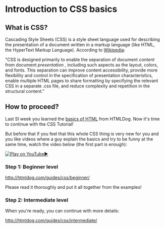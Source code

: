 # Introduction to CSS basics

## What is CSS?

Cascading Style Sheets (CSS) is a style sheet language used for describing the presentation of a document written in a markup language (like HTML, the HyperText Markup Language). According to [Wikipedia](https://en.wikipedia.org/wiki/Cascading_Style_Sheets):

"CSS is designed primarily to enable the separation of document _content_ from document _presentation_ , including such aspects as the layout, colors, and fonts. This separation can improve content accessibility, provide more flexibility and control in the specification of presentation characteristics, enable multiple HTML pages to share formatting by specifying the relevant CSS in a separate .css file, and reduce complexity and repetition in the structural content."

## How to proceed?

Last SI week you learned the [basics of HTML](http://htmldog.com/guides/html/beginner/) from HTMLDog. Now it's time to continue with the CSS Tutorial!

But before that if you feel that this whole CSS thing is very new for you and you like videos where a guy explain the basics and try to be funny at the same time, watch the video below (the first part is enough):

[![Play on YouTube](https://img.youtube.com/vi/s7ONvIgOWdM/0.jpg):arrow_forward:](https://www.youtube.com/watch?v=s7ONvIgOWdM "Play on YouTube")

### Step 1: Beginner level

<http://htmldog.com/guides/css/beginner/>

Please read it thoroughly and put it all together from the examples!

### Step 2: Intermediate level

When you're ready, you can continue with more details:

<http://htmldog.com/guides/css/intermediate/>

